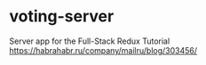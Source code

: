 # voting-server
Server app for the Full-Stack Redux Tutorial https://habrahabr.ru/company/mailru/blog/303456/
